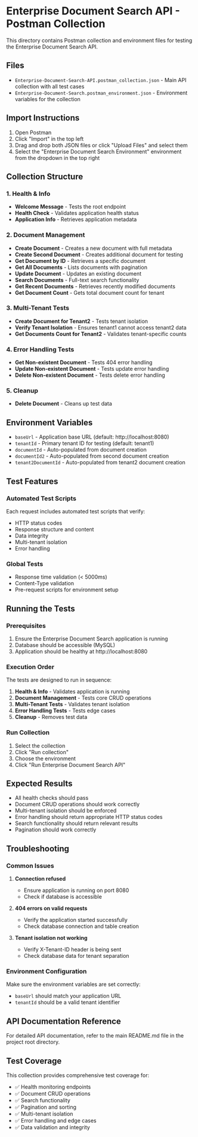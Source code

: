 # Enterprise Document Search API - Postman Collection

This directory contains Postman collection and environment files for testing the Enterprise Document Search API.

## Files

- `Enterprise-Document-Search-API.postman_collection.json` - Main API collection with all test cases
- `Enterprise-Document-Search.postman_environment.json` - Environment variables for the collection

## Import Instructions

1. Open Postman
2. Click "Import" in the top left
3. Drag and drop both JSON files or click "Upload Files" and select them
4. Select the "Enterprise Document Search Environment" environment from the dropdown in the top right

## Collection Structure

### 1. Health & Info
- **Welcome Message** - Tests the root endpoint
- **Health Check** - Validates application health status
- **Application Info** - Retrieves application metadata

### 2. Document Management
- **Create Document** - Creates a new document with full metadata
- **Create Second Document** - Creates additional document for testing
- **Get Document by ID** - Retrieves a specific document
- **Get All Documents** - Lists documents with pagination
- **Update Document** - Updates an existing document
- **Search Documents** - Full-text search functionality
- **Get Recent Documents** - Retrieves recently modified documents
- **Get Document Count** - Gets total document count for tenant

### 3. Multi-Tenant Tests
- **Create Document for Tenant2** - Tests tenant isolation
- **Verify Tenant Isolation** - Ensures tenant1 cannot access tenant2 data
- **Get Documents Count for Tenant2** - Validates tenant-specific counts

### 4. Error Handling Tests
- **Get Non-existent Document** - Tests 404 error handling
- **Update Non-existent Document** - Tests update error handling
- **Delete Non-existent Document** - Tests delete error handling

### 5. Cleanup
- **Delete Document** - Cleans up test data

## Environment Variables

- `baseUrl` - Application base URL (default: http://localhost:8080)
- `tenantId` - Primary tenant ID for testing (default: tenant1)
- `documentId` - Auto-populated from document creation
- `documentId2` - Auto-populated from second document creation
- `tenant2DocumentId` - Auto-populated from tenant2 document creation

## Test Features

### Automated Test Scripts
Each request includes automated test scripts that verify:
- HTTP status codes
- Response structure and content
- Data integrity
- Multi-tenant isolation
- Error handling

### Global Tests
- Response time validation (< 5000ms)
- Content-Type validation
- Pre-request scripts for environment setup

## Running the Tests

### Prerequisites
1. Ensure the Enterprise Document Search application is running
2. Database should be accessible (MySQL)
3. Application should be healthy at http://localhost:8080

### Execution Order
The tests are designed to run in sequence:

1. **Health & Info** - Validates application is running
2. **Document Management** - Tests core CRUD operations
3. **Multi-Tenant Tests** - Validates tenant isolation
4. **Error Handling Tests** - Tests edge cases
5. **Cleanup** - Removes test data

### Run Collection
1. Select the collection
2. Click "Run collection" 
3. Choose the environment
4. Click "Run Enterprise Document Search API"

## Expected Results

- All health checks should pass
- Document CRUD operations should work correctly
- Multi-tenant isolation should be enforced
- Error handling should return appropriate HTTP status codes
- Search functionality should return relevant results
- Pagination should work correctly

## Troubleshooting

### Common Issues

1. **Connection refused**
   - Ensure application is running on port 8080
   - Check if database is accessible

2. **404 errors on valid requests**
   - Verify the application started successfully
   - Check database connection and table creation

3. **Tenant isolation not working**
   - Verify X-Tenant-ID header is being sent
   - Check database data for tenant separation

### Environment Configuration

Make sure the environment variables are set correctly:
- `baseUrl` should match your application URL
- `tenantId` should be a valid tenant identifier

## API Documentation Reference

For detailed API documentation, refer to the main README.md file in the project root directory.

## Test Coverage

This collection provides comprehensive test coverage for:
- ✅ Health monitoring endpoints
- ✅ Document CRUD operations
- ✅ Search functionality
- ✅ Pagination and sorting
- ✅ Multi-tenant isolation
- ✅ Error handling and edge cases
- ✅ Data validation and integrity